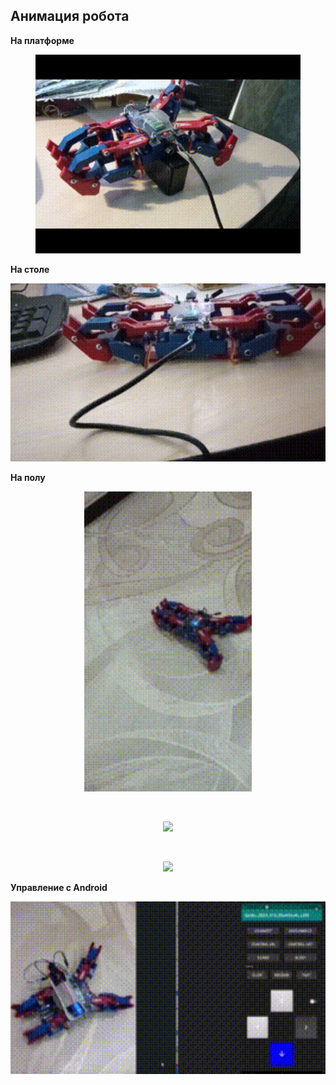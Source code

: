 ## Анимация робота

**На платформе**
<figure>
   <p align="center">
      <img src="https://github.com/dr-number/Spider2024_410_bluethooth_LKM/blob/main/for_read_me/gifs/1_in_platform.gif" width="704">
   </p>
</figure>

**На столе**
<p align="center">
   <img src="https://github.com/dr-number/Spider2024_410_bluethooth_LKM/blob/main/for_read_me/gifs/2_in_table.gif" width="704">
</p>

**На полу**
<p align="center">
   <img src="https://github.com/dr-number/Spider2024_410_bluethooth_LKM/blob/main/for_read_me/gifs/3_in_ground_1.gif" width="268">
</p>
</br>
<p align="center">
   <img src="https://github.com/dr-number/Spider2024_410_bluethooth_LKM/blob/main/for_read_me/gifs/4_in_ground_2.gif" width="222">
</p>
</br>
<p align="center">
   <img src="https://github.com/dr-number/Spider2024_410_bluethooth_LKM/blob/main/for_read_me/gifs/5_in_ground_3.gif" width="640">
</p>

**Управление с Android**
<p align="center">
   <img src="https://github.com/dr-number/Spider2024_410_bluethooth_LKM/blob/main/for_read_me/gifs/6_robot_and_pult.gif" width="530">
</p>


